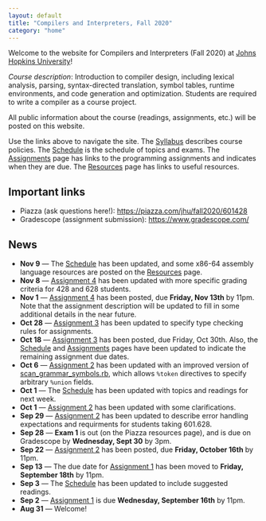 ```yaml
---
layout: default
title: "Compilers and Interpreters, Fall 2020"
category: "home"
---
```


Welcome to the website for Compilers and Interpreters (Fall 2020) at <a href="https://www.jhu.edu/">Johns Hopkins University</a>!

*Course description*: Introduction to compiler design, including lexical analysis, parsing, syntax-directed translation, symbol tables, runtime environments, and code generation and optimization. Students are required to write a compiler as a course project.

All public information about the course (readings, assignments, etc.) will be posted on this website.

Use the links above to navigate the site.  The [Syllabus](syllabus.html) describes course policies. The [Schedule](schedule.html) is the schedule of topics and exams.  The [Assignments](assignments.html) page has links to the programming assignments and indicates when they are due.  The [Resources](resources.html) page has links to useful resources.

## Important links

* Piazza (ask questions here!): <https://piazza.com/jhu/fall2020/601428>
* Gradescope (assignment submission): <https://www.gradescope.com/>

## News

* **Nov 9** — The [Schedule](schedule.html) has been updated, and some x86-64 assembly language resources are posted on the [Resources](resources.html) page.
* **Nov 8** — [Assignment 4](assign/assign04.html) has been updated with more specific grading criteria for 428 and 628 students.
* **Nov 1** — [Assignment 4](assign/assign04.html) has been posted, due **Friday, Nov 13th** by 11pm.  Note that the assignment description will be updated to fill in some additional details in the near future.
* **Oct 28** — [Assignment 3](assign/assign03.html) has been updated to specify type checking rules for assignments.
* **Oct 18** — [Assignment 3](assign/assign03.html) has been posted, due Friday, Oct 30th. Also, the [Schedule](schedule.html) and [Assignments](assignments.html) pages have been updated to indicate the remaining assignment due dates.
* **Oct 6** — [Assignment 2](assign/assign02.html) has been updated with an improved version of [scan\_grammar\_symbols.rb](assign/assign02/scan_grammar_symbols.rb), which allows `%token` directives to specify arbitrary `%union` fields.
* **Oct 1** — The [Schedule](schedule.html) has been updated with topics and readings for next week.
* **Oct 1** — [Assignment 2](assign/assign02.html) has been updated with some clarifications.
* **Sep 29** — [Assignment 2](assign/assign02.html) has been updated to describe error handling expectations and requirments for students taking 601.628.
* **Sep 28** — **Exam 1** is out (on the Piazza resources page), and is due on Gradescope by **Wednesday, Sept 30** by 3pm.
* **Sep 22** — [Assignment 2](assign/assign02.html) has been posted, due **Friday, October 16th** by 11pm.
* **Sep 13** — The due date for [Assignment 1](assign/assign01.html) has been moved to **Friday, September 18th** by 11pm.
* **Sep 3** — The [Schedule](schedule.html) has been updated to include suggested readings.
* **Sep 2** — [Assignment 1](assign/assign01.html) is due **Wednesday, September 16th** by 11pm.
* **Aug 31** — Welcome!
